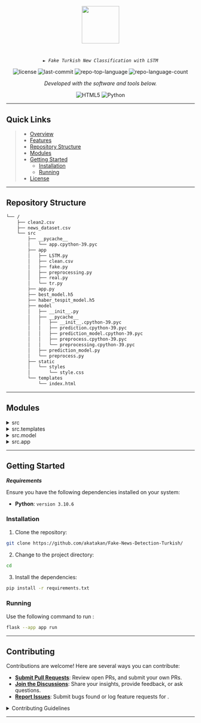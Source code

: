 <p align="center">
  <img src="https://cdn-icons-png.flaticon.com/512/6295/6295417.png" width="100" />
</p>
<p align="center">
    <h1 align="center"></h1>
</p>
<p align="center">
    <em><code>► Fake Turkish New Classification with LSTM</code></em>
</p>
<p align="center">
	<img src="https://img.shields.io/github/license/akatakan/Fake-News-Detection-Turkish?style=flat&color=0080ff" alt="license">
	<img src="https://img.shields.io/github/last-commit/akatakan/Fake-News-Detection-Turkish?style=flat&logo=git&logoColor=white&color=0080ff" alt="last-commit">
	<img src="https://img.shields.io/github/languages/top/akatakan/Fake-News-Detection-Turkish?style=flat&color=0080ff" alt="repo-top-language">
	<img src="https://img.shields.io/github/languages/count/akatakan/Fake-News-Detection-Turkish?style=flat&color=0080ff" alt="repo-language-count">
<p>
<p align="center">
		<em>Developed with the software and tools below.</em>
</p>
<p align="center">
	<img src="https://img.shields.io/badge/HTML5-E34F26.svg?style=flat&logo=HTML5&logoColor=white" alt="HTML5">
	<img src="https://img.shields.io/badge/Python-3776AB.svg?style=flat&logo=Python&logoColor=white" alt="Python">
</p>
<hr>

##  Quick Links

> - [ Overview](#-overview)
> - [ Features](#-features)
> - [ Repository Structure](#-repository-structure)
> - [ Modules](#-modules)
> - [ Getting Started](#-getting-started)
>   - [ Installation](#-installation)
>   - [ Running ](#-running-)
> - [ License](#-license)

---

##  Repository Structure

```sh
└── /
    ├── clean2.csv
    ├── news_dataset.csv
    └── src
        ├── __pycache__
        │   └── app.cpython-39.pyc
        ├── app
        │   ├── LSTM.py
        │   ├── clean.csv
        │   ├── fake.py
        │   ├── preprocessing.py
        │   ├── real.py
        │   └── tr.py
        ├── app.py
        ├── best_model.h5
        ├── haber_tespit_model.h5
        ├── model
        │   ├── __init__.py
        │   ├── __pycache__
        │   │   ├── __init__.cpython-39.pyc
        │   │   ├── prediction.cpython-39.pyc
        │   │   ├── prediction_model.cpython-39.pyc
        │   │   ├── preprocess.cpython-39.pyc
        │   │   └── preprocessing.cpython-39.pyc
        │   ├── prediction_model.py
        │   └── preprocess.py
        ├── static
        │   └── styles
        │       └── style.css
        └── templates
            └── index.html
```

---

##  Modules

<details closed><summary>src</summary>

| File                                                                                     | 
| [app.py](https://github.com/akatakan/Fake-News-Detection-Turkish/blob/master/src/app.py) |

</details>

<details closed><summary>src.templates</summary>

| File                                                                                                       |
| ---                                                                                                        | 
| [index.html](https://github.com/akatakan/Fake-News-Detection-Turkish/blob/master/src/templates/index.html) | 

</details>

<details closed><summary>src.model</summary>

| File                                                                                                                     |
| [prediction_model.py](https://github.com/akatakan/Fake-News-Detection-Turkish/blob/master/src/model/prediction_model.py) | 
| [preprocess.py](https://github.com/akatakan/Fake-News-Detection-Turkish/blob/master/src/model/preprocess.py)             | 

</details>

<details closed><summary>src.app</summary>

| File                                                                                                             |
| ---                                                                                                              |
| [LSTM.py](https://github.com/akatakan/Fake-News-Detection-Turkish/blob/master/src/app/LSTM.py)                   | 
| [preprocessing.py](https://github.com/akatakan/Fake-News-Detection-Turkish/blob/master/src/app/preprocessing.py) |
| [real.py](https://github.com/akatakan/Fake-News-Detection-Turkish/blob/master/src/app/real.py)                   |
| [tr.py](https://github.com/akatakan/Fake-News-Detection-Turkish/blob/master/src/app/tr.py)                       |
| [fake.py](https://github.com/akatakan/Fake-News-Detection-Turkish/blob/master/src/app/fake.py)                   |

</details>

---

##  Getting Started

***Requirements***

Ensure you have the following dependencies installed on your system:

* **Python**: `version 3.10.6`

###  Installation

1. Clone the  repository:

```sh
git clone https://github.com/akatakan/Fake-News-Detection-Turkish/
```

2. Change to the project directory:

```sh
cd 
```

3. Install the dependencies:

```sh
pip install -r requirements.txt
```

###  Running 

Use the following command to run :

```sh
flask --app app run
```

---

##  Contributing

Contributions are welcome! Here are several ways you can contribute:

- **[Submit Pull Requests](https://github.com/akatakan/Fake-News-Detection-Turkish/blob/main/CONTRIBUTING.md)**: Review open PRs, and submit your own PRs.
- **[Join the Discussions](https://github.com/akatakan/Fake-News-Detection-Turkish/discussions)**: Share your insights, provide feedback, or ask questions.
- **[Report Issues](https://github.com/akatakan/Fake-News-Detection-Turkish/issues)**: Submit bugs found or log feature requests for .

<details closed>
    <summary>Contributing Guidelines</summary>

1. **Fork the Repository**: Start by forking the project repository to your GitHub account.
2. **Clone Locally**: Clone the forked repository to your local machine using a Git client.
   ```sh
   git clone https://github.com/akatakan/Fake-News-Detection-Turkish/
   ```
3. **Create a New Branch**: Always work on a new branch, giving it a descriptive name.
   ```sh
   git checkout -b new-feature-x
   ```
4. **Make Your Changes**: Develop and test your changes locally.
5. **Commit Your Changes**: Commit with a clear message describing your updates.
   ```sh
   git commit -m 'Implemented new feature x.'
   ```
6. **Push to GitHub**: Push the changes to your forked repository.
   ```sh
   git push origin new-feature-x
   ```
7. **Submit a Pull Request**: Create a PR against the original project repository. Clearly describe the changes and their motivations.

Once your PR is reviewed and approved, it will be merged into the main branch.

</details>

---
